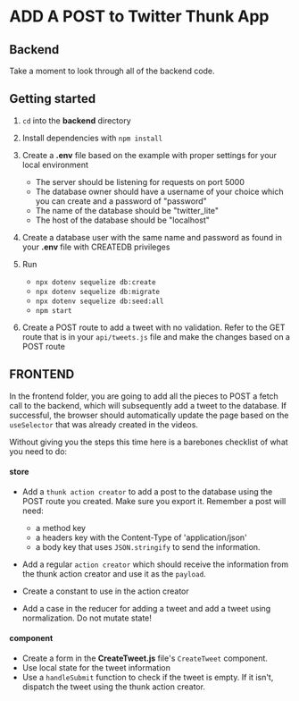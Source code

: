 # ADD A POST to Twitter Thunk App

## Backend

Take a moment to look through all of the backend code.

## Getting started

1. `cd` into the __backend__ directory
2. Install dependencies with `npm install`
3. Create a **.env** file based on the example with proper settings for your
   local environment
   - The server should be listening for requests on port 5000
   - The database owner should have a username of your choice which you can
     create and a password of "password"
   - The name of the database should be "twitter_lite"
   - The host of the database should be "localhost"
4. Create a database user with the same name and password as found in your
   **.env** file with CREATEDB privileges
5. Run

   - `npx dotenv sequelize db:create`
   - `npx dotenv sequelize db:migrate`
   - `npx dotenv sequelize db:seed:all`
   - `npm start`

6. Create a POST route to add a tweet with no validation. Refer to the GET route
   that is in your `api/tweets.js` file and make the changes based on a POST
   route

## FRONTEND

In the frontend folder, you are going to add all the pieces to POST a fetch call
to the backend, which will subsequently add a tweet to the database. If
successful, the browser should automatically update the page based on the
`useSelector` that was already created in the videos.

Without giving you the steps this time here is a barebones checklist of what you
need to do:

#### store

- Add a `thunk action creator` to add a post to the database using the POST
  route you created. Make sure you export it. 
  Remember a post will need: 
  * a method key
  * a headers key with the Content-Type of 'application/json'
  * a body key that uses `JSON.stringify` to send the information.

- Add a regular `action creator` which should receive the information from the
  thunk action creator and use it as the `payload`.

- Create a constant to use in the action creator

- Add a case in the reducer for adding a tweet and add a tweet using
  normalization. Do not mutate state!

#### component

- Create a form in the **CreateTweet.js** file's `CreateTweet` component.
- Use local state for the tweet information
- Use a `handleSubmit` function to check if the tweet is empty. If it isn't,
  dispatch the tweet using the thunk action creator.
